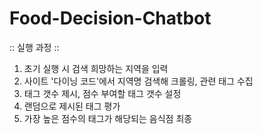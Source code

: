 # Food-Decision-Chatbot


 :: 실행 과정 ::

1. 초기 실행 시 검색 희망하는 지역을 입력
2. 사이트 '다이닝 코드'에서 지역명 검색해 크롤링, 관련 태그 수집
3. 태그 갯수 제시, 점수 부여할 태그 갯수 설정
4. 랜덤으로 제시된 태그 평가
5. 가장 높은 점수의 태그가 해당되는 음식점 최종 
